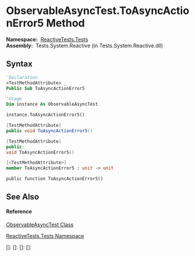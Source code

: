 # ObservableAsyncTest.ToAsyncActionError5 Method

**Namespace:**  [ReactiveTests.Tests](ReactiveTests.Tests\ReactiveTests.Tests.md)  
**Assembly:**  Tests.System.Reactive (in Tests.System.Reactive.dll)

## Syntax

```vb
'Declaration
<TestMethodAttribute> _
Public Sub ToAsyncActionError5
```

```vb
'Usage
Dim instance As ObservableAsyncTest

instance.ToAsyncActionError5()
```

```csharp
[TestMethodAttribute]
public void ToAsyncActionError5()
```

```c++
[TestMethodAttribute]
public:
void ToAsyncActionError5()
```

```fsharp
[<TestMethodAttribute>]
member ToAsyncActionError5 : unit -> unit 
```

```jscript
public function ToAsyncActionError5()
```

## See Also

#### Reference

[ObservableAsyncTest Class](ObservableAsyncTest\ObservableAsyncTest.md)

[ReactiveTests.Tests Namespace](ReactiveTests.Tests\ReactiveTests.Tests.md)

[]: 
[]: 
[]: 
[]: 